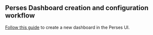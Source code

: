 ## Perses Dashboard creation and configuration workflow


[Follow this guide](https://github.com/cloudoperators/greenhouse-extensions/tree/main/perses#create-a-custom-dashboard) to create a new dashboard in the Perses UI. 
